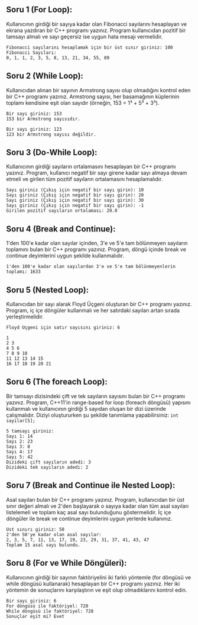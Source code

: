 ## Soru 1 (For Loop):
Kullanıcının girdiği bir sayıya kadar olan Fibonacci sayılarını hesaplayan ve ekrana yazdıran bir C++ programı yazınız. Program kullanıcıdan pozitif bir tamsayı almalı ve sayı geçersiz ise uygun hata mesajı vermelidir.

```
Fibonacci sayılarını hesaplamak için bir üst sınır giriniz: 100
Fibonacci Sayıları:
0, 1, 1, 2, 3, 5, 8, 13, 21, 34, 55, 89
```

## Soru 2 (While Loop):
Kullanıcıdan alınan bir sayının Armstrong sayısı olup olmadığını kontrol eden bir C++ programı yazınız. Armstrong sayısı, her basamağının küplerinin toplamı kendisine eşit olan sayıdır (örneğin, 153 = 1³ + 5³ + 3³).

```
Bir sayı giriniz: 153
153 bir Armstrong sayısıdır.

Bir sayı giriniz: 123
123 bir Armstrong sayısı değildir.
```

## Soru 3 (Do-While Loop):
Kullanıcının girdiği sayıların ortalamasını hesaplayan bir C++ programı yazınız. Program, kullanıcı negatif bir sayı girene kadar sayı almaya devam etmeli ve girilen tüm pozitif sayıların ortalamasını hesaplamalıdır.

```
Sayı giriniz (Çıkış için negatif bir sayı girin): 10
Sayı giriniz (Çıkış için negatif bir sayı girin): 20
Sayı giriniz (Çıkış için negatif bir sayı girin): 30
Sayı giriniz (Çıkış için negatif bir sayı girin): -1
Girilen pozitif sayıların ortalaması: 20.0
```

## Soru 4 (Break and Continue):
1'den 100'e kadar olan sayılar içinden, 3'e ve 5'e tam bölünmeyen sayıların toplamını bulan bir C++ programı yazınız. Program, döngü içinde break ve continue deyimlerini uygun şekilde kullanmalıdır.

```
1'den 100'e kadar olan sayılardan 3'e ve 5'e tam bölünmeyenlerin toplamı: 1633
```

## Soru 5 (Nested Loop):
Kullanıcıdan bir sayı alarak Floyd Üçgeni oluşturan bir C++ programı yazınız. Program, iç içe döngüler kullanmalı ve her satırdaki sayıları artan sırada yerleştirmelidir.

```
Floyd Üçgeni için satır sayısını giriniz: 6

1
2 3
4 5 6
7 8 9 10
11 12 13 14 15
16 17 18 19 20 21
```


## Soru 6 (The foreach Loop):
Bir tamsayı dizisindeki çift ve tek sayıların sayısını bulan bir C++ programı yazınız. Program, C++11'in range-based for loop (foreach döngüsü) yapısını kullanmalı ve kullanıcının girdiği 5 sayıdan oluşan bir dizi üzerinde çalışmalıdır. Diziyi oluştururken şu şekilde tanımlama yapabilirsiniz: `int sayilar[5];`

```
5 tamsayı giriniz:
Sayı 1: 14
Sayı 2: 23
Sayı 3: 8
Sayı 4: 17
Sayı 5: 42
Dizideki çift sayıların adedi: 3
Dizideki tek sayıların adedi: 2
```

## Soru 7 (Break and Continue ile Nested Loop):
Asal sayıları bulan bir C++ programı yazınız. Program, kullanıcıdan bir üst sınır değeri almalı ve 2'den başlayarak o sayıya kadar olan tüm asal sayıları listelemeli ve toplam kaç asal sayı bulunduğunu göstermelidir. İç içe döngüler ile break ve continue deyimlerini uygun yerlerde kullanınız.

```
Üst sınırı giriniz: 50
2'den 50'ye kadar olan asal sayılar:
2, 3, 5, 7, 11, 13, 17, 19, 23, 29, 31, 37, 41, 43, 47
Toplam 15 asal sayı bulundu.
```

## Soru 8 (For ve While Döngüleri):
Kullanıcının girdiği bir sayının faktöriyelini iki farklı yöntemle (for döngüsü ve while döngüsü kullanarak) hesaplayan bir C++ programı yazınız. Her iki yöntemin de sonuçlarını karşılaştırın ve eşit olup olmadıklarını kontrol edin.

```
Bir sayı giriniz: 6
For döngüsü ile faktöriyel: 720
While döngüsü ile faktöriyel: 720
Sonuçlar eşit mi? Evet
```
